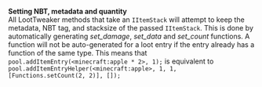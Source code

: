 **Setting NBT, metadata and quantity**  
All LootTweaker methods that take an `IItemStack` will attempt to keep the metadata, NBT tag, and stacksize of the passed `IItemStack`. This is done by automatically generating *set_damage*, *set_data* and *set_count* functions. A function will not be auto-generated for a loot entry if the entry already has a function of the same type. This means that
`pool.addItemEntry(<minecraft:apple * 2>, 1);` is equivalent to `pool.addItemEntryHelper(<minecraft:apple>, 1, 1, [Functions.setCount(2, 2)], []);`